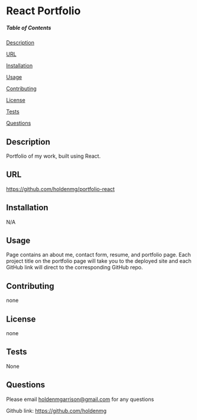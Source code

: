 # React Portfolio

##### Table of Contents  
  [Description](#description)  

  [URL](#url)  
 
  [Installation](#installation)

  [Usage](#usage)

  [Contributing](#contributing)

  [License](#license)

  [Tests](#tests)

  [Questions](#questions)
  
  ## Description
  Portfolio of my work, built using React.
  ## URL
 
 
  https://github.com/holdenmg/portfolio-react
  
  


  ## Installation
 
  N/A
  
  ## Usage
 
Page contains an about me, contact form, resume, and portfolio page. Each project title on the portfolio page will take you to the deployed site and each GitHub link will direct to the corresponding GitHub repo.


  ## Contributing
 
  none
  
  
  
  ## License
  
 none
 
 ## Tests

None
 
 ## Questions

 Please email <holdenmgarrison@gmail.com> for any questions
 
 Github link: https://github.com/holdenmg